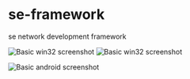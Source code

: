 # se-framework
se network development framework

![Basic win32 screenshot](https://github.com/se-looper/se-framework/blob/master/temp/basic_win32_1.png)
![Basic win32 screenshot](https://github.com/se-looper/se-framework/blob/master/temp/basic_win32_2.png)

![Basic android screenshot](https://github.com/se-looper/se-framework/blob/master/temp/basic_android.gif)
